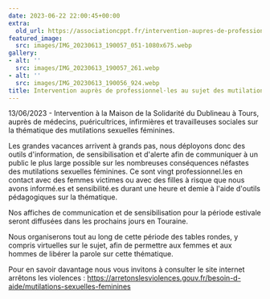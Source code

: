 ```yaml
---
date: 2023-06-22 22:00:45+00:00
extra:
  old_url: https://associationcppt.fr/intervention-aupres-de-professionnel-les-au-sujet-des-mutilations-sexuelles-feminines/
featured_image:
  src: images/IMG_20230613_190057_051-1080x675.webp
gallery:
- alt: ''
  src: images/IMG_20230613_190057_261.webp
- alt: ''
  src: images/IMG_20230613_190056_924.webp
title: Intervention auprès de professionnel⋅les au sujet des mutilations sexuelles féminines
---
```

13/06/2023 - Intervention à la Maison de la Solidarité du Dublineau à Tours, auprès de médecins, puéricultrices, infirmières et travailleuses sociales sur la thématique des mutilations sexuelles féminines.

Les grandes vacances arrivent à grands pas, nous déployons donc des outils d'information, de sensibilisation et d'alerte afin de communiquer à un public le plus large possible sur les nombreuses conséquences néfastes des mutilations sexuelles féminines.
Ce sont vingt professionnel.les en contact avec des femmes victimes ou avec des filles à risque que nous avons informé.es et sensibilité.es durant une heure et demie à l'aide d'outils pédagogiques sur la thématique.

Nos affiches de communication et de sensibilisation pour la période estivale seront diffusées dans les prochains jours en Touraine.

Nous organiserons tout au long de cette période des tables rondes, y compris virtuelles sur le sujet, afin de permettre aux femmes et aux hommes de libérer la parole sur cette thématique.

Pour en savoir davantage nous vous invitons à consulter le site internet arrêtons les violences :
https://arretonslesviolences.gouv.fr/besoin-d-aide/mutilations-sexuelles-feminines
